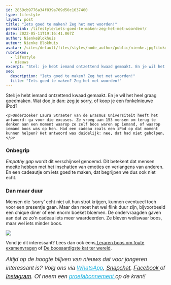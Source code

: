 ```yaml
---
id: 2859cb9776a34f839a769d50c1637400
type: lifestyle
layout: post
title: "Iets goed te maken? Zeg het met woorden!"
permalink: /lifestyle/iets-goed-te-maken-zeg-het-met-woorden!/
date: 2022-05-11T19:16:41.067Z
author: NienkeBlokhuis
auteur: Nienke Blokhuis
avatar: /sites/default/files/styles/node_author/public/nienke.jpg?itok=qZlZS-v6
rubrieken:
  - lifestyle
  - nieuws
excerpt: "Stel: je hebt iemand ontzettend kwaad gemaakt. En je wil het heel graag goedmaken. Wat doe je dan: zeg je sorry, of koop je een fonkelnieuwe iPod?  "
seo:
  description: "Iets goed te maken? Zeg het met woorden!"
  title: "Iets goed te maken? Zeg het met woorden!"
---
```

Stel: je hebt iemand ontzettend kwaad gemaakt. En je wil het heel graag goedmaken. Wat doe je dan: zeg je sorry, of koop je een fonkelnieuwe iPod?  

    <p>Onderzoeker Laura Straeter van de Erasmus Universiteit heeft het antwoord: ga voor die excuses. Ze vroeg aan 153 mensen om terug te denken aan een moment waarop ze zelf boos waren op iemand, of waarop iemand boos was op hen. Had een cadeau zoals een iPod op dat moment kunnen helpen? Het antwoord was duidelijk: nee, dat had niet geholpen.</p>
<h3>Onbegrip</h3>
<p><em>Empathy gap</em> wordt dit verschijnsel genoemd. Dit betekent dat mensen moeite hebben met het inschatten van emoties en verlangens van anderen. En een cadeautje om iets goed te maken, dat begrijpen we dus ook niet echt.</p>
<h3>Dan maar duur</h3>
<p>Mensen die ‘sorry’ echt niet uit hun strot krijgen, kunnen eventueel toch voor een presentje gaan. Maar dan moet het wel flink duur zijn, bijvoorbeeld een chique diner of een enorm boeket bloemen. De ondervraagden gaven aan dat ze zo’n cadeau iets meer waardeerden. Ze bleven weliswaar boos, maar wel iets minder boos.</p>
<div class="kader">
<p><img class="kaderafbeelding" src="/sites/default/files/ff.png"></p>
<p>Vond je dit interessant? Lees dan ook eens<a href="/lifestyle/fenna-17-van-hoefwijzer-over-het-succes-van-paardentubers" target="_blank"> </a><a href="/school-nieuws/leraren-boos-om-foute-examenvragen">Leraren boos om foute examenvragen</a> of <a href="/archief/de-boosaardigste-kat-ter-wereld">De boosaardigste kat ter wereld</a>.</p>
<p><em style="box-sizing: inherit; color: rgb(51, 51, 51); font-family: &quot;PT Sans&quot;, sans-serif; font-size: 18px; line-height: 27px;">Altijd op de hoogte blijven van nieuws dat voor jongeren interessant is? Volg ons via </em><em style="box-sizing: inherit; color: rgb(34, 179, 224); transition: color 0.3s ease; font-family: &quot;PT Sans&quot;, sans-serif; font-size: 18px; line-height: 27px;"><a href="/whatsapp" style="box-sizing: inherit; color: rgb(34, 179, 224); transition: color 0.3s ease; font-family: &quot;PT Sans&quot;, sans-serif; font-size: 18px; line-height: 27px;">WhatsApp</a></em><em style="box-sizing: inherit; color: rgb(51, 51, 51); font-family: &quot;PT Sans&quot;, sans-serif; font-size: 18px; line-height: 27px;">,</em><em style="box-sizing: inherit; color: rgb(34, 179, 224); transition: color 0.3s ease; font-family: &quot;PT Sans&quot;, sans-serif; font-size: 18px; line-height: 27px;"><a href="/whatsapp" style="box-sizing: inherit; color: rgb(34, 179, 224); transition: color 0.3s ease; font-family: &quot;PT Sans&quot;, sans-serif; font-size: 18px; line-height: 27px;"> </a></em><em style="box-sizing: inherit; color: rgb(51, 51, 51); font-family: &quot;PT Sans&quot;, sans-serif; font-size: 18px; line-height: 27px;"><a href="https://www.snapchat.com/add/sevendaysnl">Snapchat</a>, <a href="https://www.facebook.com/7Daysnl?ref=bookmarks">Facebook </a>of <a href="https://instagram.com/7DAysnl/">Instagram</a>. Of </em><em style="box-sizing: inherit; color: rgb(51, 51, 51); font-family: &quot;PT Sans&quot;, sans-serif; font-size: 18px; line-height: 27px;">neem een </em><a href="https://abonneren.sevendays.nl/abonneren/abonnementen/ae/artikel" style="box-sizing: inherit; color: rgb(34, 179, 224); transition: color 0.3s ease; font-family: &quot;PT Sans&quot;, sans-serif; font-size: 18px; line-height: 27px;"><em style="box-sizing: inherit;">proefabonnement </em></a><em style="box-sizing: inherit; color: rgb(51, 51, 51); font-family: &quot;PT Sans&quot;, sans-serif; font-size: 18px; line-height: 27px;">op de krant!</em></p>
</div>
  
